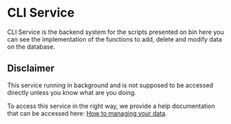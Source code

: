 # CLI Service

CLI Service is the backend system for the scripts presented on bin here you can see the implementation
of the functions to add, delete and modify data on the database.

## Disclaimer

This service running in background and is not supposed to be accessed directly unless you know what are you doing.

To access this service in the right way, we provide a help documentation that can be accessed here: [How to managing your data](https://docs.shellhub.io/self-hosted/administration).
